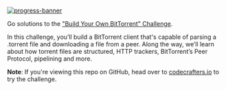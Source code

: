 [![progress-banner](https://backend.codecrafters.io/progress/bittorrent/69a838e0-6fef-444b-a9d8-b9f2c5b2382c)](https://app.codecrafters.io/users/codecrafters-bot?r=2qF)

Go solutions to the ["Build Your Own BitTorrent" Challenge](https://app.codecrafters.io/courses/bittorrent/overview).

In this challenge, you’ll build a BitTorrent client that's capable of parsing a
.torrent file and downloading a file from a peer. Along the way, we’ll learn
about how torrent files are structured, HTTP trackers, BitTorrent’s Peer
Protocol, pipelining and more.

**Note**: If you're viewing this repo on GitHub, head over to
[codecrafters.io](https://codecrafters.io) to try the challenge.
